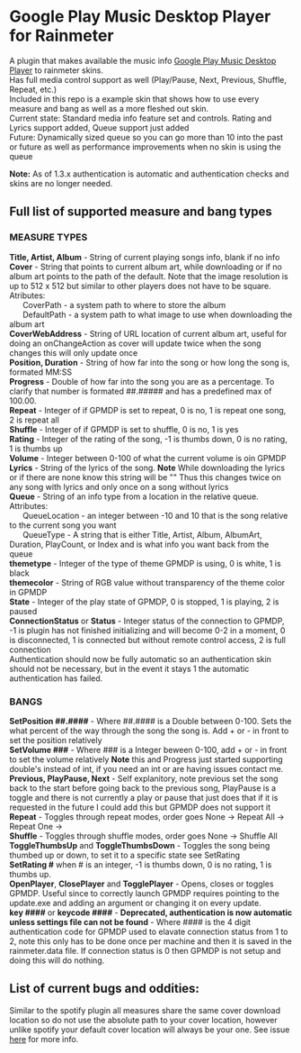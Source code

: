 # Google Play Music Desktop Player for Rainmeter
A plugin that makes available the music info [Google Play Music Desktop Player](https://www.googleplaymusicdesktopplayer.com/) to rainmeter skins.  
Has full media control support as well (Play/Pause, Next, Previous, Shuffle, Repeat, etc.)  
Included in this repo is a example skin that shows how to use every measure and bang as well as a more fleshed out skin.  
Current state: Standard media info feature set and controls. Rating and Lyrics support added, Queue support just added  
Future: Dynamically sized queue so you can go more than 10 into the past or future as well as performance improvements when no skin is using the queue

**Note:** As of 1.3.x authentication is automatic and authentication checks and skins are no longer needed.

## Full list of supported measure and bang types  
### MEASURE TYPES
**Title, Artist, Album** - String of current playing songs info, blank if no info    
**Cover** - String that points to current album art, while downloading or if no album art points to the path of the default. Note that the image resolution is up to 512 x 512 but similar to other players does not have to be square. Atributes:  
&nbsp;&nbsp;&nbsp;&nbsp;&nbsp;&nbsp;CoverPath - a system path to where to store the album  
&nbsp;&nbsp;&nbsp;&nbsp;&nbsp;&nbsp;DefaultPath - a system path to what image to use when downloading the album art   
**CoverWebAddress** - String of URL location of current album art, useful for doing an onChangeAction as cover will update twice when the song changes this will only update once  
**Position, Duration** - String of how far into the song or how long the song is, formated MM:SS  
**Progress** - Double of how far into the song you are as a percentage. To clarify that number is formated ##.##### and has a predefined max of 100.00.  
**Repeat** - Integer of if GPMDP is set to repeat, 0 is no, 1 is repeat one song, 2 is repeat all  
**Shuffle** - Integer of if GPMDP is set to shuffle, 0 is no, 1 is yes  
**Rating** - Integer of the rating of the song, -1 is thumbs down, 0 is no rating, 1 is thumbs up  
**Volume** - Integer between 0-100 of what the current volume is oin GPMDP
**Lyrics** - String of the lyrics of the song. **Note** While downloading the lyrics or if there are none know this string will be "" Thus this changes twice on any song with lyrics and only once on a song without lyrics  
**Queue** - String of an info type from a location in the relative queue. Attributes:  
&nbsp;&nbsp;&nbsp;&nbsp;&nbsp;&nbsp;QueueLocation - an integer between -10 and 10 that is the song relative to the current song you want   
&nbsp;&nbsp;&nbsp;&nbsp;&nbsp;&nbsp;QueueType - A string that is either Title, Artist, Album, AlbumArt, Duration, PlayCount, or Index and is what info you want back from the queue   
**themetype** - Integer of the type of theme GPMDP is using, 0 is white, 1 is black  
**themecolor** - String of RGB value without transparency of the theme color in GPMDP  
**State** - Integer of the play state of GPMDP, 0 is stopped, 1 is playing, 2 is paused  
**ConnectionStatus** or **Status** - Integer status of the connection to GPMDP, -1 is plugin has not finished initializing and will become 0-2 in a moment, 0 is disconnected, 1 is connected but without remote control access, 2 is full connection  
Authentication should now be fully automatic so an authentication skin should not be necessary, but in the event it stays 1 the automatic authentication has failed.

### BANGS
**SetPosition ##.####** - Where ##.#### is a Double between 0-100. Sets the what percent of the way through the song the song is. Add + or - in front to set the position relatively  
**SetVolume ###** - Where ### is a Integer beween 0-100, add + or - in front to set the volume relatively
**Note** this and Progress just started supporting double's instead of int, if you need an int or are having issues contact me.   
**Previous, PlayPause, Next** - Self explanitory, note previous set the song back to the start before going back to the previous song, PlayPause is a toggle and there is not currently a play or pause that just does that if it is requested in the future I could add this but GPMDP does not support it  
**Repeat** - Toggles through repeat modes, order goes None -> Repeat All -> Repeat One ->  
**Shuffle** - Toggles through shuffle modes, order goes None -> Shuffle All  
**ToggleThumbsUp** and **ToggleThumbsDown** - Toggles the song being thumbed up or down, to set it to a specific state see SetRating   
**SetRating #** when # is an integer, -1 is thumbs down, 0 is no rating, 1 is thumbs up.  
**OpenPlayer**, **ClosePlayer** and **TogglePlayer** - Opens, closes or toggles GPMDP. Useful since to correctly launch GPMDP requires pointing to the update.exe and adding an argument or changing it on every update.  
**key ####** or **keycode ####** - **Deprecated, authentication is now automatic unless settings file can not be found** - Where #### is the 4 digit authentication code for GPMDP used to elavate connection status from 1 to 2, note this only has to be done once per machine and then it is saved in the rainmeter.data file. If connection status is 0 then GPMDP is not setup and doing this will do nothing.  

## List of current bugs and oddities:
Similar to the spotify plugin all measures share the same cover download location so do not use the absolute path to your cover location, however unlike spotify your default cover location will always be your one. See issue [here](https://github.com/tjhrulz/GPMDP-Plugin/issues/1) for more info.
